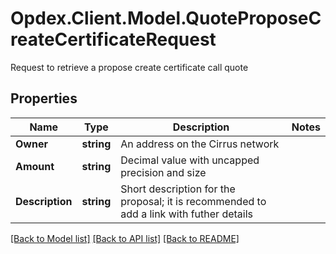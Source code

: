 # Opdex.Client.Model.QuoteProposeCreateCertificateRequest
Request to retrieve a propose create certificate call quote

## Properties

Name | Type | Description | Notes
------------ | ------------- | ------------- | -------------
**Owner** | **string** | An address on the Cirrus network | 
**Amount** | **string** | Decimal value with uncapped precision and size | 
**Description** | **string** | Short description for the proposal; it is recommended to add a link with futher details | 

[[Back to Model list]](../README.md#documentation-for-models) [[Back to API list]](../README.md#documentation-for-api-endpoints) [[Back to README]](../README.md)

